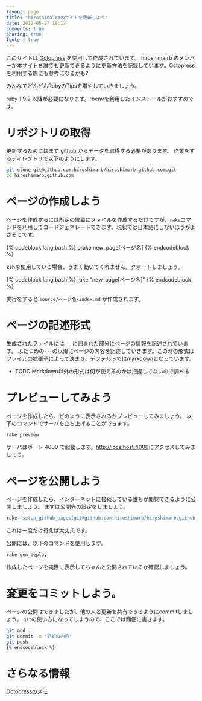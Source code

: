 ```yaml
---
layout: page
title: "hiroshima.rbのサイトを更新しよう"
date: 2012-05-27 18:17
comments: true
sharing: true
footer: true
---
```


このサイトは [Octopress](http://octopress.org/) を使用して作成されています。
hiroshima.rb のメンバーが本サイトを誰でも更新できるように更新方法を記録しています。Octopress を利用する際にも参考になるかも?

みんなでどんどんRubyのTipsを増やしていきましょう。

ruby 1.9.2 以降が必要になります。rbenvを利用したインストールがおすすめです。

# リポジトリの取得

更新するためにはまず github からデータを取得する必要があります。
作業をするディレクトリで以下のようにします。

``` bash
git clone git@github.com:hiroshimarb/hiroshimarb.github.com.git
cd hiroshimarb.github.com
```

# ページの作成しよう

ページを作成するには所定の位置にファイルを作成するだけですが、`rake`コマンドを利用してコードジェネレートできます。現状では日本語にしないほうがよさそうです。

{% codeblock lang:bash %}
orake new_page[ページ名]
{% endcodeblock %}

zshを使用している場合、うまく動いてくれません。クオートしましょう。

{% codeblock lang:bash %}
rake "new_page[ページ名]"
{% endcodeblock %}

実行をすると
`source/ページ名/index.md` が作成されます。

# ページの記述形式

生成されたファイルには`---`に囲まれた部分にページの情報を記述されています。
ふたつめの`---`の以降にページの内容を記述していきます。この時の形式はファイルの拡張子によって決まり、デフォルトでは[markdown](http://daringfireball.net/projects/markdown/)となっています。

- TODO Markdown以外の形式は何が使えるのかは把握してないので調べる

# プレビューしてみよう

ページを作成したら、どのように表示されるかプレビューしてみましょう。
以下のコマンドでサーバを立ち上げることができます。

``` bash
rake preview
```

サーバはポート 4000 で起動します。[http://localhost:4000](http://localhost:4000)にアクセスしてみましょう。

# ページを公開しよう

ページを作成したら、インターネットに接続している誰もが閲覧できるように公開しましょう。
まずは公開先の設定をしましょう。

``` bash
rake 'setup_github_pages[git@github.com:hiroshimarb/hiroshimarb.github.com.git]'
```

これは一度だけ行えば大丈夫です。

公開には、以下のコマンドを使用します。

```bash
rake gen_deploy
```

作成したページを実際に表示してちゃんと公開されているか確認しましょう。

# 変更をコミットしよう。

ページの公開はできましたが、他の人と更新を共有できるようにcommitしましょう。
`git`の使い方になってしまうので、ここでは簡便に書きます。

``` bash
git add .
git commit -m "更新の内容"
git push
{% endcodeblock %}
```

# さらなる情報

[Octopressのメモ](/docs/octopress)
